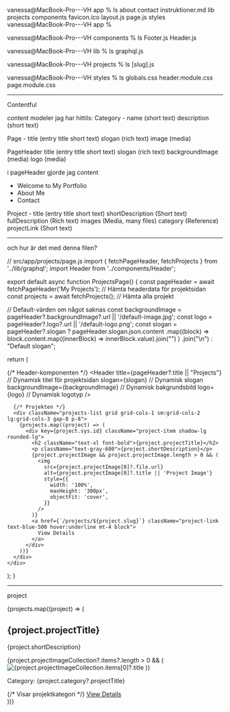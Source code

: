 vanessa@MacBook-Pro---VH app % ls
about                   contact                 instruktioner.md        lib                     projects
components              favicon.ico             layout.js               page.js                 styles
vanessa@MacBook-Pro---VH app %

vanessa@MacBook-Pro---VH components % ls
Footer.js       Header.js

vanessa@MacBook-Pro---VH lib % ls
graphql.js

vanessa@MacBook-Pro---VH projects % ls
[slug].js

vanessa@MacBook-Pro---VH styles % ls
globals.css             header.module.css       page.module.css
_________________
Contentful

content modeler jag har hittils:
Category -
name (short text)
description (short text)

Page -
title (entry title short text)
slogan (rich text)
image (media)

PageHeader
title (entry title short text)
slogan (rich text)
backgroundImage (media)
logo (media)

i pageHeader gjorde jag content
-	Welcome to My Portfolio
- About Me
- Contact

Project -
title (entry title short text)
shortDescription (Short text)
fullDescription (Rich text)
images (Media, many files)
category (Reference)
projectLink (Short text)

___________
och hur är det med denna filen?

// src/app/projects/page.js
import { fetchPageHeader, fetchProjects } from '../lib/graphql';
import Header from '../components/Header';

export default async function ProjectsPage() {
  const pageHeader = await fetchPageHeader('My Projects'); // Hämta headerdata för projektsidan
  const projects = await fetchProjects(); // Hämta alla projekt

  // Default-värden om något saknas
  const backgroundImage = pageHeader?.backgroundImage?.url || '/default-image.jpg';
  const logo = pageHeader?.logo?.url || '/default-logo.png';
  const slogan = pageHeader?.slogan
    ? pageHeader.slogan.json.content
      .map((block) =>
        block.content.map((innerBlock) => innerBlock.value).join("")
      )
      .join("\n")
    : "Default slogan";

  return (
    <div>
      {/* Header-komponenten */}
      <Header
        title={pageHeader?.title || "Projects"} // Dynamisk titel för projektsidan
        slogan={slogan} // Dynamisk slogan
        backgroundImage={backgroundImage} // Dynamisk bakgrundsbild
        logo={logo} // Dynamisk logotyp
      />

      {/* Projekten */}
      <div className="projects-list grid grid-cols-1 sm:grid-cols-2 lg:grid-cols-3 gap-8 p-8">
        {projects.map((project) => (
          <div key={project.sys.id} className="project-item shadow-lg rounded-lg">
            <h2 className="text-xl font-bold">{project.projectTitle}</h2>
            <p className="text-gray-600">{project.shortDescription}</p>
            {project.projectImage && project.projectImage.length > 0 && (
              <img
                src={project.projectImage[0]?.file.url}
                alt={project.projectImage[0]?.title || 'Project Image'}
                style={{
                  width: '100%',
                  maxHeight: '300px',
                  objectFit: 'cover',
                }}
              />
            )}
            <a href={`/projects/${project.slug}`} className="project-link text-blue-500 hover:underline mt-4 block">
              View Details
            </a>
          </div>
        ))}
      </div>
    </div>
  );
}
________________
project

 <div className="projects-list grid grid-cols-1 sm:grid-cols-2 lg:grid-cols-3 gap-8 p-8">
        {projects.map((project) => (
          <div key={project.sys.id} className="project-item shadow-lg rounded-lg">
            <h2 className="text-xl font-bold">{project.projectTitle}</h2>
            <p className="text-gray-600">{project.shortDescription}</p>
            {project.projectImageCollection?.items?.length > 0 && (
              <img
                src={project.projectImageCollection.items[0]?.url}
                alt={project.projectImageCollection.items[0]?.title || 'Project Image'}
                style={{
                  width: '100%',
                  maxHeight: '300px',
                  objectFit: 'cover',
                }}
              />
            )}
            <p className="text-gray-500 mt-2">Category: {project.category?.projectTitle}</p> {/* Visar projektkategori */}
            <a href={`/projects/${project.slug}`} className="project-link text-blue-500 hover:underline mt-4 block">
              View Details
            </a>
          </div>
        ))}
      </div>
